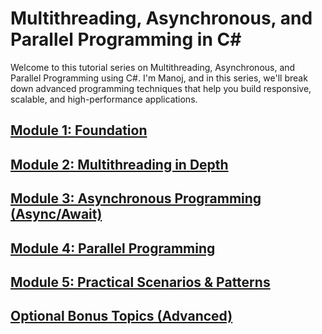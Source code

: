 # Multithreading, Asynchronous, and Parallel Programming in C#

Welcome to this tutorial series on Multithreading, Asynchronous, and Parallel Programming using C#. I'm Manoj, and in this series, we'll break down advanced programming techniques that help you build responsive, scalable, and high-performance applications.

## [Module 1: Foundation](https://github.com/manojkumar-jmp/explore-async/blob/webpage/docs/MODULE-1.md)

## [Module 2: Multithreading in Depth](https://github.com/manojkumar-jmp/explore-async/blob/webpage/docs/MODULE-2.md)

## [Module 3: Asynchronous Programming (Async/Await)](https://github.com/manojkumar-jmp/explore-async/blob/webpage/docs/MODULE-3.md)

## [Module 4: Parallel Programming](https://github.com/manojkumar-jmp/explore-async/blob/webpage/docs/MODULE-4.md)

## [Module 5: Practical Scenarios & Patterns](https://github.com/manojkumar-jmp/explore-async/blob/webpage/docs/MODULE-5.md)

## [Optional Bonus Topics (Advanced)](https://github.com/manojkumar-jmp/explore-async/blob/webpage/docs/MODULE-6.md)

